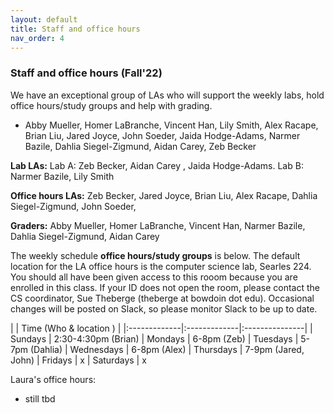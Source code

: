 ```yaml
---
layout: default 
title: Staff and office hours 
nav_order: 4
---
```



### Staff and office hours   (Fall'22)



We have an exceptional group of LAs who will support the weekly labs, hold office hours/study groups and help with grading.  

 * Abby Mueller, Homer LaBranche, Vincent Han, Lily Smith, Alex Racape, Brian Liu, Jared Joyce, John Soeder, Jaida Hodge-Adams, Narmer Bazile, Dahlia Siegel-Zigmund, Aidan Carey, Zeb Becker
 

__Lab LAs:__  Lab A: Zeb Becker, Aidan Carey , Jaida Hodge-Adams. Lab B: Narmer Bazile, Lily Smith 

__Office hours LAs:__ Zeb Becker,  Jared Joyce,  Brian Liu, Alex Racape, Dahlia Siegel-Zigmund,  John Soeder,

__Graders:__ Abby Mueller, Homer LaBranche, Vincent Han,  Narmer Bazile, Dahlia Siegel-Zigmund, Aidan Carey

The weekly schedule **office hours/study groups**  is below. The default location for the LA office hours is the computer science lab, Searles 224.  You should all have been given access to this rooom because you are enrolled in this class.  If your ID does not open the room, please contact the CS coordinator, Sue Theberge (theberge at bowdoin dot  edu).  Occasional changes  will be posted on Slack, so please monitor Slack to be up to date. 


|              |   Time  (Who & location )  |
|:-------------|:-------------|:---------------|
| Sundays      |  2:30-4:30pm (Brian) 
| Mondays      |  6-8pm (Zeb) 
| Tuesdays     |  5-7pm (Dahlia)
| Wednesdays   |  6-8pm (Alex) 
| Thursdays    |  7-9pm (Jared, John)
| Fridays      |  x
| Saturdays    |  x

Laura's office hours: 
- still tbd

